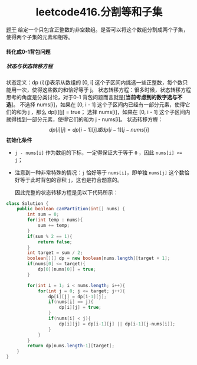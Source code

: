 <h1 align = "center">leetcode416.分割等和子集</h1>

[题干](https://leetcode-cn.com/problems/partition-equal-subset-sum/) 给定一个只包含正整数的非空数组。是否可以将这个数组分割成两个子集，使得两个子集的元素和相等。

#### 转化成0-1背包问题

##### 状态与状态转移方程

状态定义：dp (i)(j)表示从数组的 [0, i] 这个子区间内挑选一些正整数，每个数只能用一次，使得这些数的和恰好等于 j。
状态转移方程：很多时候，状态转移方程思考的角度是分类讨论，对于0-1 背包问题而言就是[**当前考虑到的数字选与不选**]。
不选择 nums[i]，如果在 [0, i - 1] 这个子区间内已经有一部分元素，使得它们的和为 j ，那么 dp[i][j] = true；
选择 nums[i]，如果在 [0, i - 1] 这个子区间内就得找到一部分元素，使得它们的和为 j - nums[i]。
状态转移方程：
$$
dp[i][j] = dp[i - 1][j]  或  dp[i - 1][j - nums[i]
$$
**初始化条件**

- `j - nums[i]` 作为数组的下标，一定得保证大于等于 `0` ，因此 `nums[i] <= j`；

- 注意到一种非常特殊的情况：`j` 恰好等于 `nums[i]`，即单独 `nums[j]` 这个数恰好等于此时背包的容积 `j`，这也是符合题意的。

  因此完整的状态转移方程是见以下代码所示：

```java
class Solution {
    public boolean canPartition(int[] nums) {
        int sum = 0;
        for(int temp : nums){
            sum += temp;
        }
        if(sum % 2 == 1){
            return false;
        }
        int target = sum / 2;
        boolean[][] dp = new boolean[nums.length][target + 1];
        if(nums[0] <= target){
            dp[0][nums[0]] = true;
        }

        for(int i = 1; i < nums.length; i++){
            for(int j = 0; j <= target; j++){
                dp[i][j] = dp[i-1][j];
                if(nums[i] == j){
                    dp[i][j] = true;
                }
                if(nums[i] < j){
                    dp[i][j] = dp[i-1][j] || dp[i-1][j-nums[i]];
                }
            }
        }
        return dp[nums.length-1][target];
    }
}
```



